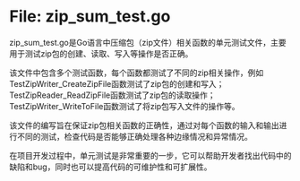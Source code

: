 # File: zip_sum_test.go

zip_sum_test.go是Go语言中压缩包（zip文件）相关函数的单元测试文件，主要用于测试zip包的创建、读取、写入等操作是否正确。

该文件中包含多个测试函数，每个函数都测试了不同的zip相关操作，例如TestZipWriter_CreateZipFile函数测试了zip包的创建和写入；TestZipReader_ReadZipFile函数测试了zip包的读取操作；TestZipWriter_WriteToFile函数测试了将zip包写入文件的操作等。

该文件的编写旨在保证zip包相关函数的正确性，通过对每个函数的输入和输出进行不同的测试，检查代码是否能够正确处理各种边缘情况和异常情况。

在项目开发过程中，单元测试是非常重要的一步，它可以帮助开发者找出代码中的缺陷和bug，同时也可以提高代码的可维护性和可扩展性。

